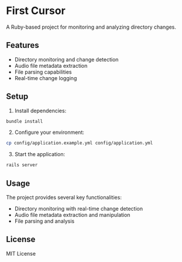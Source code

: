 # First Cursor

A Ruby-based project for monitoring and analyzing directory changes.

## Features

- Directory monitoring and change detection
- Audio file metadata extraction
- File parsing capabilities
- Real-time change logging

## Setup

1. Install dependencies:
```bash
bundle install
```

2. Configure your environment:
```bash
cp config/application.example.yml config/application.yml
```

3. Start the application:
```bash
rails server
```

## Usage

The project provides several key functionalities:

- Directory monitoring with real-time change detection
- Audio file metadata extraction and manipulation
- File parsing and analysis

## License

MIT License 